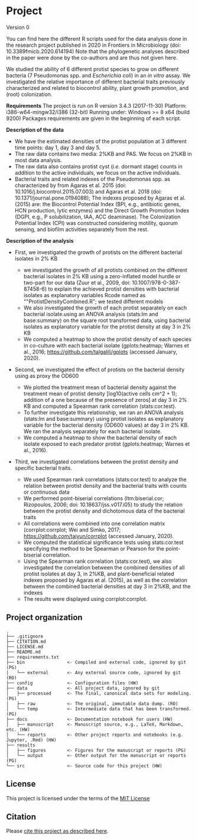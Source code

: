 # Project

Version 0

You can find here the different R scripts used for the data analysis done in the research project published in 2020 in Frontiers in Microbiology (doi: 10.3389fmicb.2020.614194)
Note that the phylogenetic analyses described in the paper were done by the co-authors and are thus not given here.

We studied the ability of 6 different protist species to grow on different bacteria (7 Pseudomonas spp. and *Escherichia coli*) in an *in vitro* assay. We investigated the relative importance of different bacterial traits previously characterized and related to biocontrol ability, plant growth promotion, and (root) colonization.

**Requirements**
The project is run on R version 3.4.3 (2017-11-30)
Platform: i386-w64-mingw32/i386 (32-bit)
Running under: Windows >= 8 x64 (build 9200)
Packages requirements are given in the beginning of each script.

**Description of the data**

* We have the estimated densities of the protist population at 3 different time points: day 1, day 3 and day 5.
* The raw data contains two media: 2%KB and PAS. We focus on 2%KB in most data analysis.
* The raw data also contains protist cyst (*i.e.* dormant stage) counts in addition to the active individuals, we focus on the active individuals.
* Bacterial traits and related indexes of the Pseudomonas spp. as characterized by from Agaras et al. 2015 (doi: 10.1016/j.biocontrol.2015.07.003) and Agaras et al.   2018 (doi: 10.1371/journal.pone.0194088); The indexes proposed by Agaras et al. (2015) are: the Biocontrol Potential Index (BPI, e.g., antibiotic genes, HCN         production, lytic enzymes) and the Direct Growth Promotion Index (DGPI, e.g., P solubilization, IAA, ACC deaminase). The Colonization Potential Index (CPI) was     constructed considering motility, quorum sensing, and biofilm activities separately from the rest.
  
**Description of the analysis**
* First, we investigated the growth of protists on the different bacterial isolates in 2% KB
    *   we investigated the growth of all protists combined on the different bacterial isolates in 2% KB using a zero-inflated model hurdle or two-part for our             data (Zuur et al., 2009, doi: 10.1007/978-0-387-87458-6) to explain the achieved protist densities with bacterial isolates as explanatory variables 
        Rcode named as ""ProtistDensityCombined.R"; we tested different models
    *   We also investigated the growth of each protist separately on each bacterial isolate.using an ANOVA analysis (stats:lm and base:summary) on the square               root transformed data, using bacterial isolates as explanatory variable for the protist density at day 3 in 2% KB
    *   We computed a heatmap to show the protist density of each species in co-culture with each bacterial isolate (gplots:heatmap; Warnes et al., 2016;                   https://github.com/talgalili/gplots (accessed January, 2020).

* Second, we investigated the effect of protists on the bacterial density using as proxy the OD600
    *   We plotted the treatment mean of bacterial density against the treatment mean of protist density [log10(active cells cm^2 + 1); addition of a one because
        of the presence of zeros] at day 3 in 2% KB and computed a Spearman rank correlation (stats:cor.test).
    *   To further investigate this relationship, we ran an ANOVA analysis (stats:lm and base:summary) using protist isolates as explanatory variable for
        the bacterial density (OD600 values) at day 3 in 2% KB. We ran the analysis separately for each bacterial isolate. 
    *   We computed a heatmap to show the bacterial density of each isolate exposed to each predator protist (gplots:heatmap; Warnes et al., 2016).

* Third, we investigated correlations between the protist density and specific bacterial traits.
    *   We used Spearman rank correlations (stats:cor.test) to analyze the relation between protist density and the bacterial traits with counts or continuous data
    *   We performed point-biserial correlations (ltm:biserial.cor; Rizopoulos, 2006; doi: 10.18637/jss.v017.i05) to study the relation between the protist density         and dichotomous data of the bacterial traits
    *   All correlations were combined into one correlation matrix (corrplot:corrplot; Wei and Simko, 2017; https://github.com/taiyun/corrplot (accessed January,           2020).
    *   We computed the statistical significance tests using stats:cor.test specifying the method to be Spearman or Pearson for the point-biserial correlation.
    *   Using the Spearman rank correlation (stats:cor.test), we also investigated the correlation between the combined densities of all protist isolates at day 3,         in 2%KB, and plant-beneficial related indexes proposed by Agaras et al. (2015), as well as the correlation between the combined bacterial densities at day 3         in 2%KB, and the indexes
    *   The results were displayed using corrplot:corrplot.


## Project organization

```
.
├── .gitignore
├── CITATION.md
├── LICENSE.md
├── README.md
├── requirements.txt
├── bin                <- Compiled and external code, ignored by git (PG)
│   └── external       <- Any external source code, ignored by git (RO)
├── config             <- Configuration files (HW)
├── data               <- All project data, ignored by git
│   ├── processed      <- The final, canonical data sets for modeling. (PG)
│   ├── raw            <- The original, immutable data dump. (RO)
│   └── temp           <- Intermediate data that has been transformed. (PG)
├── docs               <- Documentation notebook for users (HW)
│   ├── manuscript     <- Manuscript source, e.g., LaTeX, Markdown, etc. (HW)
│   └── reports        <- Other project reports and notebooks (e.g. Jupyter, .Rmd) (HW)
├── results
│   ├── figures        <- Figures for the manuscript or reports (PG)
│   └── output         <- Other output for the manuscript or reports (PG)
└── src                <- Source code for this project (HW)

```


## License

This project is licensed under the terms of the [MIT License](/LICENSE.md)

## Citation

Please [cite this project as described here](/CITATION.md).
